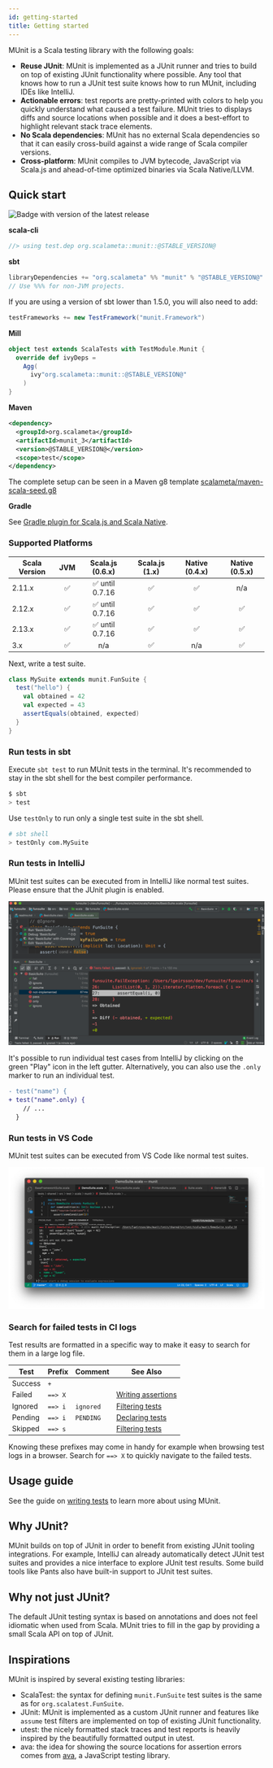 ```yaml
---
id: getting-started
title: Getting started
---
```


MUnit is a Scala testing library with the following goals:

- **Reuse JUnit**: MUnit is implemented as a JUnit runner and tries to build on
  top of existing JUnit functionality where possible. Any tool that knows how to
  run a JUnit test suite knows how to run MUnit, including IDEs like IntelliJ.
- **Actionable errors**: test reports are pretty-printed with colors to help you
  quickly understand what caused a test failure. MUnit tries to displays diffs
  and source locations when possible and it does a best-effort to highlight
  relevant stack trace elements.
- **No Scala dependencies**: MUnit has no external Scala dependencies so that it
  can easily cross-build against a wide range of Scala compiler versions.
- **Cross-platform**: MUnit compiles to JVM bytecode, JavaScript via Scala.js
  and ahead-of-time optimized binaries via Scala Native/LLVM.

## Quick start

![Badge with version of the latest release](https://img.shields.io/maven-central/v/org.scalameta/munit_2.13?style=for-the-badge)

**scala-cli**

```scala
//> using test.dep org.scalameta::munit::@STABLE_VERSION@
```

**sbt**

```scala
libraryDependencies += "org.scalameta" %% "munit" % "@STABLE_VERSION@" % Test
// Use %%% for non-JVM projects.
```

If you are using a version of sbt lower than 1.5.0, you will also need to add:

```scala
testFrameworks += new TestFramework("munit.Framework")
```

**Mill**

```scala
object test extends ScalaTests with TestModule.Munit {
  override def ivyDeps =
    Agg(
      ivy"org.scalameta::munit::@STABLE_VERSION@"
    )
}
```

**Maven**

```xml
<dependency>
  <groupId>org.scalameta</groupId>
  <artifactId>munit_3</artifactId>
  <version>@STABLE_VERSION@</version>
  <scope>test</scope>
</dependency>
```
The complete setup can be seen in a Maven g8 template [scalameta/maven-scala-seed.g8](https://github.com/scalameta/maven-scala-seed.g8)

**Gradle**

See [Gradle plugin for Scala.js and Scala Native](https://github.com/dubinsky/scalajs-gradle).

### Supported Platforms

| Scala Version | JVM | Scala.js (0.6.x) | Scala.js (1.x) | Native (0.4.x) | Native (0.5.x) |
|---------------| :-: | :--------------: | :------------: | :------------: | :------------: |
| 2.11.x        | ✅  | ✅ until 0.7.16  |       ✅       |       ✅       |      n/a       |
| 2.12.x        | ✅  | ✅ until 0.7.16  |       ✅       |       ✅       |       ✅       |
| 2.13.x        | ✅  | ✅ until 0.7.16  |       ✅       |       ✅       |       ✅       |
| 3.x           | ✅  |       n/a        |       ✅       |      n/a       |       ✅       |

Next, write a test suite.

```scala mdoc
class MySuite extends munit.FunSuite {
  test("hello") {
    val obtained = 42
    val expected = 43
    assertEquals(obtained, expected)
  }
}
```

### Run tests in sbt

Execute `sbt test` to run MUnit tests in the terminal. It's recommended to stay
in the sbt shell for the best compiler performance.

```sh
$ sbt
> test
```

Use `testOnly` to run only a single test suite in the sbt shell.

```sh
# sbt shell
> testOnly com.MySuite
```

### Run tests in IntelliJ

MUnit test suites can be executed from in IntelliJ like normal test suites.
Please ensure that the JUnit plugin is enabled.

![Running MUnit from IntelliJ](https://github.com/scalameta/gh-pages-images/blob/master/munit/getting-started/oAA2ZeQ.png?raw=true)

It's possible to run individual test cases from IntelliJ by clicking on the
green "Play" icon in the left gutter. Alternatively, you can also use the
`.only` marker to run an individual test.

```diff
- test("name") {
+ test("name".only) {
    // ...
  }
```

### Run tests in VS Code

MUnit test suites can be executed from VS Code like normal test suites.

![Running MUnit from VS Code](https://github.com/scalameta/gh-pages-images/blob/master/munit/getting-started/hmL0hAp.png?raw=true)

### Search for failed tests in CI logs

Test results are formatted in a specific way to make it easy to search for them
in a large log file.

| Test    | Prefix  | Comment   | See Also                              |
| ------- | ------- | --------- | ------------------------------------- |
| Success | `+`     |           |                                       |
| Failed  | `==> X` |           | [Writing assertions](assertions.html) |
| Ignored | `==> i` | `ignored` | [Filtering tests](filtering.html)     |
| Pending | `==> i` | `PENDING` | [Declaring tests](tests.html)         |
| Skipped | `==> s` |           | [Filtering tests](filtering.html)     |

Knowing these prefixes may come in handy for example when browsing test logs in
a browser. Search for `==> X` to quickly navigate to the failed tests.

## Usage guide

See the guide on [writing tests](tests.html) to learn more about using MUnit.

## Why JUnit?

MUnit builds on top of JUnit in order to benefit from existing JUnit tooling
integrations. For example, IntelliJ can already automatically detect JUnit test
suites and provides a nice interface to explore JUnit test results. Some build
tools like Pants also have built-in support to JUnit test suites.

## Why not just JUnit?

The default JUnit testing syntax is based on annotations and does not feel
idiomatic when used from Scala. MUnit tries to fill in the gap by providing a
small Scala API on top of JUnit.

## Inspirations

MUnit is inspired by several existing testing libraries:

- ScalaTest: the syntax for defining `munit.FunSuite` test suites is the same as
  for `org.scalatest.FunSuite`.
- JUnit: MUnit is implemented as a custom JUnit runner and features like
  `assume` test filters are implemented on top of existing JUnit functionality.
- utest: the nicely formatted stack traces and test reports is heavily inspired
  by the beautifully formatted output in utest.
- ava: the idea for showing the source locations for assertion errors comes from
  [ava](https://github.com/avajs/ava), a JavaScript testing library.
